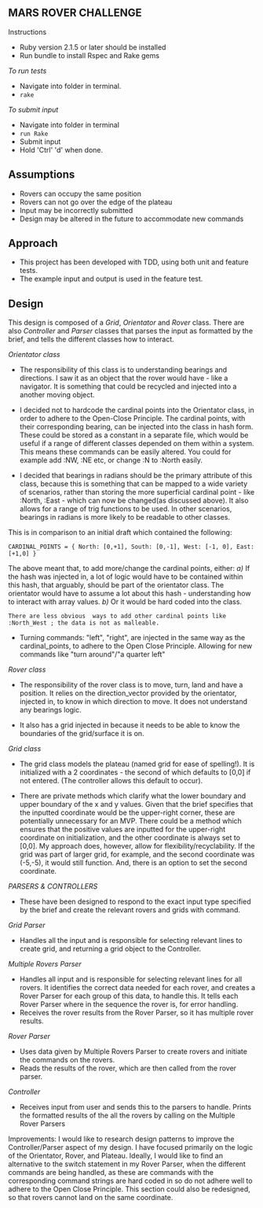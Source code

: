 MARS ROVER CHALLENGE
---

Instructions

- Ruby version 2.1.5 or later should be installed
- Run bundle to install Rspec and Rake gems

*To run tests*
- Navigate into folder in terminal.
- `rake`

*To submit input*
- Navigate into folder in terminal
- `run Rake`
- Submit input
- Hold 'Ctrl' 'd' when done.

Assumptions
---
- Rovers can occupy the same position
- Rovers can not go over the edge of the plateau
- Input may be incorrectly submitted
- Design may be altered in the future to accommodate new commands

Approach
---
- This project has been developed with TDD, using both unit and feature tests.
- The example input and output is used in the feature test.

Design
---

This design is composed of a *Grid*, *Orientator* and *Rover* class. There are also *Controller* and *Parser* classes that parses the input as formatted by the brief, and tells the different classes how to interact.

*Orientator class*

  *  The responsibility of this class is to understanding bearings and directions. I saw it as an object that the rover would have - like a navigator. It is something that could be recycled and injected into a another moving object.

  * I decided not to hardcode the cardinal points into the Orientator class, in order to adhere to the Open-Close Principle. The cardinal points, with their corresponding bearing, can be injected into the class in hash form. These could be stored as a constant in a separate file, which would be useful if a range of different classes depended on them within a system. This means these commands can be easily altered. You could for example add :NW, :NE etc, or change :N to :North easily.

  * I decided that bearings in radians should be the primary attribute of  this class, because this is something that can be mapped to a wide variety of scenarios, rather than storing the more superficial cardinal point - like :North, :East - which can now be changed(as discussed above). It also allows for a range of trig functions to be used. In other scenarios, bearings in radians is more likely to be readable to other classes.

  This is in comparison to an initial draft which contained the following:


  `CARDINAL_POINTS = {
  North: [0,+1],
  South: [0,-1],
  West: [-1, 0],
  East: [+1,0]
  }`

   The above meant that, to add more/change the cardinal points, either:
    *a)* If the hash was injected in, a lot of logic would have to be contained within this hash, that arguably, should be part of the orientator class. The orientator would have to assume a lot about this hash - understanding how to interact with array values.
    *b)* Or it would be hard coded into the class.

    There are less obvious  ways to add other cardinal points like :North_West ; the data is not as malleable.

  -  Turning commands: "left", "right", are injected in the same way as the cardinal_points, to adhere to the Open Close Principle. Allowing for new commands like "turn around"/"a quarter left"

*Rover class*

  -  The responsibility of the rover class is to move, turn, land and have a position. It relies on the direction_vector provided by the orientator, injected in, to know in which direction to move. It does not understand any bearings logic.

  - It also has a grid injected in because it needs to be able to know the boundaries of the grid/surface it is on.



*Grid class*
  - The grid class models the plateau (named grid for ease of spelling!). It is initialized with a 2 coordinates - the second of which defaults to [0,0] if not entered. (The controller allows this default to occur).

  - There are private methods which clarify what the lower boundary and upper boundary of the x and y values. Given that the brief specifies that the inputted coordinate would be the upper-right corner, these are potentially unnecessary for an MVP. There could be a method which ensures that the positive values are inputted for the upper-right coordinate on initialization, and the other coordinate is always set to [0,0].
   My approach does, however, allow for flexibility/recyclability. If the grid was part of larger grid, for example, and the second coordinate was (-5,-5), it would still function. And, there is an option to set the second coordinate.


*PARSERS & CONTROLLERS*

  - These have been designed to respond to the exact input type specified by the brief and create the relevant rovers and grids with command.

   *Grid Parser*
   - Handles all the input and is responsible for selecting relevant lines to create grid, and returning a grid object to the Controller.

   *Multiple Rovers Parser*
   - Handles all input and is responsible for selecting relevant lines for all rovers. It identifies the correct data needed for each rover, and creates a Rover Parser for each group of this data, to handle this. It tells each Rover Parser where in the sequence the rover is, for error handling.
   - Receives the rover results from the Rover Parser, so it has multiple rover results.

   *Rover Parser*
   - Uses data given by Multiple Rovers Parser to create rovers and initiate the commands on the rovers.
   - Reads the results of the rover, which are then called from the rover parser.

   *Controller*
   - Receives input from user and sends this to the parsers to handle. Prints the formatted results of the all the rovers by calling on the Multiple Rover Parsers

   Improvements: I would like to research design patterns to improve the Controller/Parser aspect of my design. I have focused primarily on the logic of the Orientator, Rover, and Plateau.
  Ideally, I would like to find an alternative to the switch statement in my Rover Parser, when the different commands are being handled, as these are commands with the corresponding command strings are hard coded in so do not adhere well to adhere to the Open Close Principle. This section could also be redesigned, so that rovers cannot land on the same coordinate.
